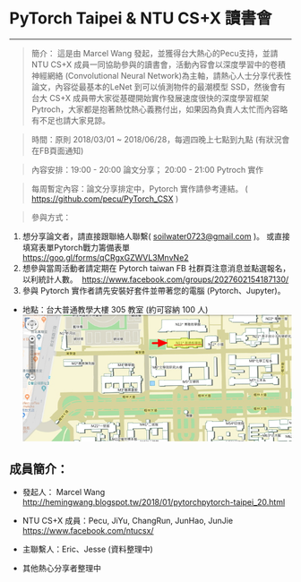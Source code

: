# PyTorch Taipei & NTU CS+X 讀書會
- - -

> 簡介：
這是由 Marcel Wang 發起，並獲得台大熱心的Pecu支持，並請 NTU CS+X 成員一同協助參與的讀書會，活動內容會以深度學習中的卷積神經網絡
(Convolutional Neural Network)為主軸，請熱心人士分享代表性論文，內容從最基本的LeNet 到可以偵測物件的最潮模型 SSD，然後會有台大 
CS+X 成員帶大家從基礎開始實作發展速度很快的深度學習框架 Pytroch，大家都是抱著熱忱熱心義務付出，如果因為負責人太忙而內容略有不足也請大家見諒。

> 時間：原則 2018/03/01 ~ 2018/06/28，每週四晚上七點到九點 (有狀況會在FB頁面通知)

> 內容安排：19:00 - 20:00 論文分享； 20:00 - 21:00 Pytroch 實作

> 每周暫定內容：論文分享排定中，Pytorch 實作請參考連結。
( https://github.com/pecu/PyTorch_CSX )

> 參與方式：
1. 想分享論文者，請直接跟聯絡人聯繫( soilwater0723@gmail.com )。
或直接填寫表單Pytorch戰力籌備表單 https://goo.gl/forms/qCRgxGZWVL3MnvNe2
2. 想參與當周活動者請定期在 Pytorch taiwan FB 社群頁注意消息並點選報名，以利統計人數。  https://www.facebook.com/groups/2027602154187130/ 
3. 參與 Pytorch 實作者請先安裝好套件並帶著您的電腦 (Pytorch、Jupyter)。

* 地點：台大普通教學大樓 305 教室 (約可容納 100 人)
![image](https://github.com/d06521005/Pytorch_Taipei/blob/master/%E4%BD%8D%E7%BD%AE.jpg)

## 成員簡介：
* 發起人： Marcel Wang http://hemingwang.blogspot.tw/2018/01/pytorchpytorch-taipei_20.html

* NTU CS+X 成員：Pecu, JiYu, ChangRun, JunHao, JunJie https://www.facebook.com/ntucsx/

* 主聯繫人：Eric、Jesse (資料整理中)

* 其他熱心分享者整理中

